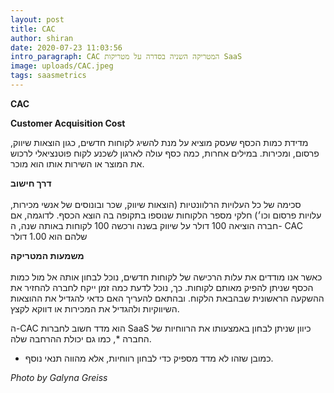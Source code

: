 ```yaml
---
layout: post
title: CAC
author: shiran
date: 2020-07-23 11:03:56
intro_paragraph: CAC המטריקה השניה בסדרה על מטריקות SaaS
image: uploads/CAC.jpeg
tags: saasmetrics
---
```

**CAC**

**Customer Acquisition Cost**

מדידת כמות הכסף שעסק מוציא על מנת להשיג לקוחות חדשים, כגון הוצאות שיווק, פרסום, ומכירות. במילים אחרות, כמה כסף עולה לארגון לשכנע לקוח פוטנציאלי לרכוש את המוצר או השירות אותו הוא מוכר.

**דרך חישוב** <br><br>
סכימה של כל העלויות הרלוונטיות (הוצאות שיווק, שכר ובונוסים של אנשי מכירות, עלויות פרסום וכו׳) חלקי מספר הלקוחות שנוספו בתקופה בה הוצא הכסף.
לדוגמה, אם חברה הוציאה 100 דולר על שיווק בשנה ורכשה 100 לקוחות באותה שנה, ה- CAC שלהם הוא 1.00 דולר

**משמעות המטריקה** <br><br>
כאשר אנו מודדים את עלות הרכישה של לקוחות חדשים, נוכל לבחון אותה אל מול כמות הכסף שניתן להפיק מאותם לקוחות. כך, נוכל לדעת כמה זמן ייקח לחברה להחזיר את ההשקעה הראשונית שבהבאת הלקוח. ובהתאם להעריך האם כדאי להגדיל את ההוצאות השיווקיות ולהגדיל את המכירות או דווקא לקצץ. 

ה-CAC הוא מדד חשוב לחברות SaaS כיוון שניתן לבחון באמצעותו את הרווחיות של החברה *, כמו גם יכולת ההרחבה שלה. 

* כמובן שזהו לא מדד מספיק כדי לבחון רווחיות, אלא מהווה תנאי נוסף.

*Photo by Galyna Greiss*